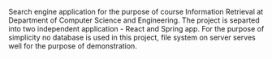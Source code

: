 Search engine application for the purpose of course Information Retrieval at Department of Computer Science and Engineering.
The project is separted into two independent application - React and Spring app.
For the purpose of simplicity no database is used in this project, file system on server serves well for the purpose of demonstration.
